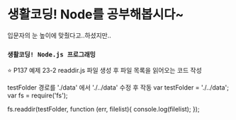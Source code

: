 # 생활코딩! Node를 공부해봅시다~

입문자의 눈 높이에 맞췄다고..하셨지만..

### `생활코딩! Node.js 프로그래밍`

⭐️ P137 예제 23-2 readdir.js 파일 생성 후 파일 목록을 읽어오는 코드 작성

testFolder 경로를 './data' 에서 './../data' 수정 후 작동 
var testFolder = './../data';
var fs = require('fs');

fs.readdir(testFolder, function (err, filelist){
   console.log(filelist);
});
